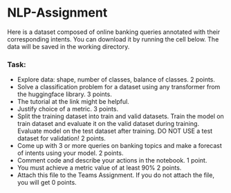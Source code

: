# NLP-Assignment

Here is a dataset composed of online banking queries annotated with their corresponding intents. You can download it by running the cell below. The data will be saved in the working directory.

### Task:
* Explore data: shape, number of classes, balance of classes. 2 points.
* Solve a classification problem for a dataset using any transformer from the huggingface library. 3 points.
* The tutorial at the link might be helpful.
* Justify choice of a metric. 3 points.
* Split the training dataset into train and valid datasets. Train the model on train dataset and evaluate it on the valid dataset during training. Evaluate model on the test dataset after training. DO NOT USE a test dataset for validation! 2 points.
* Come up with 3 or more queries on banking topics and make a forecast of intents using your model. 2 points.
* Comment code and describe your actions in the notebook. 1 point.
* You must achieve a metric value of at least 90% 2 points.
* Attach this file to the Teams Assignment. If you do not attach the file, you will get 0 points.
